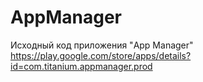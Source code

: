 # AppManager
Исходный код приложения "App Manager" https://play.google.com/store/apps/details?id=com.titanium.appmanager.prod  
